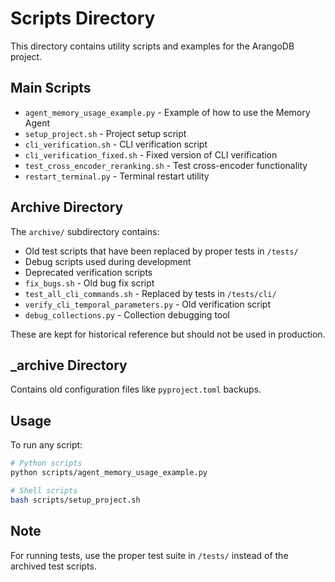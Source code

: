 # Scripts Directory

This directory contains utility scripts and examples for the ArangoDB project.

## Main Scripts

- `agent_memory_usage_example.py` - Example of how to use the Memory Agent
- `setup_project.sh` - Project setup script
- `cli_verification.sh` - CLI verification script  
- `cli_verification_fixed.sh` - Fixed version of CLI verification
- `test_cross_encoder_reranking.sh` - Test cross-encoder functionality
- `restart_terminal.py` - Terminal restart utility

## Archive Directory

The `archive/` subdirectory contains:
- Old test scripts that have been replaced by proper tests in `/tests/`
- Debug scripts used during development
- Deprecated verification scripts
- `fix_bugs.sh` - Old bug fix script
- `test_all_cli_commands.sh` - Replaced by tests in `/tests/cli/`
- `verify_cli_temporal_parameters.py` - Old verification script
- `debug_collections.py` - Collection debugging tool

These are kept for historical reference but should not be used in production.

## _archive Directory

Contains old configuration files like `pyproject.toml` backups.

## Usage

To run any script:
```bash
# Python scripts
python scripts/agent_memory_usage_example.py

# Shell scripts
bash scripts/setup_project.sh
```

## Note

For running tests, use the proper test suite in `/tests/` instead of the archived test scripts.